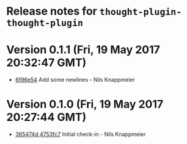 # Release notes for `thought-plugin-thought-plugin`

<a name="current-release"></a>
# Version 0.1.1 (Fri, 19 May 2017 20:32:47 GMT)

* [6f96e54](https://github.com/nknapp/thought-plugin-thought-plugin/commit/6f96e54) Add some newlines - Nils Knappmeier

# Version 0.1.0 (Fri, 19 May 2017 20:27:44 GMT)

* [365474d](https://github.com/nknapp/thought-plugin-thought-plugin/commit/365474d),[4753fc7](https://github.com/nknapp/thought-plugin-thought-plugin/commit/4753fc7) Initial check-in - Nils Knappmeier
